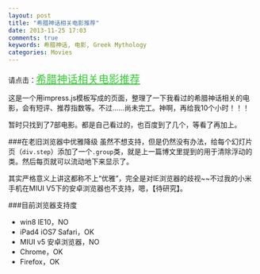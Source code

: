 ```yaml
---
layout: post
title: "希腊神话相关电影推荐"
date: 2013-11-25 17:03
comments: true
keywords: 希腊神话, 电影, Greek Mythology
categories: Movies
---
```

请点击：<a href="{{ root_url }}\blog\impressPages\greek_mythology_movies.html" target="_blank" style="font-size:1.5em;color:#32cd32">希腊神话相关电影推荐</a>

这是一个用impress.js模板写成的页面，整理了一下我看过的希腊神话相关的电影，会有短评、推荐指数等。不过……尚未完工。神啊，再给我10个小时！！！

暂时只找到了7部电影。都是自己看过的，也百度到了几个，等看了再加上。
<!-- more -->

###在老旧浏览器中优雅降级
虽然不想支持，但是仍然没有办法，给每个幻灯片页（`div.step`）添加了一个`.group`类，就是上一篇博文里提到的用于清除浮动的类。然后每页就可以流动地下来显示了。

其实严格意义上讲这都称不上“优雅”，完全是对IE浏览器的歧视~~不过我的小米手机在MIUI V5下的安卓浏览器也不支持，嗯，【待研究】。

###目前浏览器支持度

+ win8 IE10，NO
+ iPad4 iOS7 Safari，OK
+ MIUI v5 安卓浏览器，NO
+ Chrome，OK
+ Firefox，OK